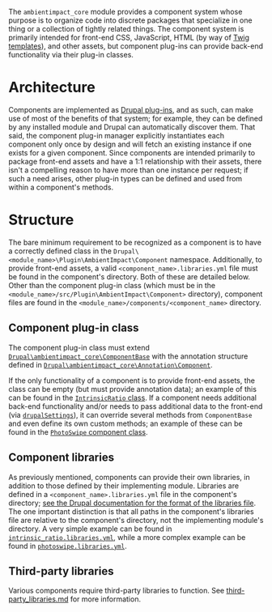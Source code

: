 The ```ambientimpact_core``` module provides a component system whose purpose is
to organize code into discrete packages that specialize in one thing or a
collection of tightly related things. The component system is primarily intended
for front-end CSS, JavaScript, HTML (by way of [Twig
templates](https://www.drupal.org/docs/8/theming/twig)), and other assets, but
component plug-ins can provide back-end functionality via their plug-in classes.

# Architecture

Components are implemented as [Drupal
plug-ins](https://www.drupal.org/docs/8/api/plugin-api), and as such, can make
use of most of the benefits of that system; for example, they can be defined by
any installed module and Drupal can automatically discover them. That said, the
component plug-in manager explicitly instantiates each component only once by
design and will fetch an existing instance if one exists for a given component.
Since components are intended primarily to package front-end assets and have a
1:1 relationship with their assets, there isn't a compelling reason to have more
than one instance per request; if such a need arises, other plug-in types can be
defined and used from within a component's methods.

# Structure

The bare minimum requirement to be recognized as a component is to have a
correctly defined class in the
```Drupal\<module_name>\Plugin\AmbientImpact\Component``` namespace.
Additionally, to provide front-end assets, a valid
```<component_name>.libraries.yml``` file must be found in the component's
directory. Both of these are detailed below. Other than the component plug-in
class (which must be in the
```<module_name>/src/Plugin\AmbientImpact\Component>``` directory), component
files are found in the ```<module_name>/components/<component_name>```
directory.

## Component plug-in class

The component plug-in class must extend
[```Drupal\ambientimpact_core\ComponentBase```](ambientimpact_core/src/ComponentBase.php)
with the annotation structure defined in
[```Drupal\ambientimpact_core\Annotation\Component```](ambientimpact_core/src/Annotation/Component.php).

If the only functionality of a component is to provide front-end assets, the
class can be empty (but must provide annotation data); an example of this can be
found in the [```IntrinsicRatio```
class](ambientimpact_media/src/Plugin/AmbientImpact/Component/IntrinsicRatio.php).
If a component needs additional back-end functionality and/or needs to pass
additional data to the front-end (via
[```drupalSettings```](https://www.drupal.org/docs/8/creating-custom-modules/adding-stylesheets-css-and-javascript-js-to-a-drupal-8-module#configurable)),
it can override several methods from ```ComponentBase``` and even define its own
custom methods; an example of these can be found in the [```PhotoSwipe```
component
class](ambientimpact_media/src/Plugin/AmbientImpact/Component/PhotoSwipe.php).

## Component libraries

As previously mentioned, components can provide their own libraries, in addition
to those defined by their implementing module. Libraries are defined in a
```<component_name>.libraries.yml``` file in the component's directory; [see the
Drupal documentation for the format of the libraries
file](https://www.drupal.org/docs/8/creating-custom-modules/adding-stylesheets-css-and-javascript-js-to-a-drupal-8-module).
The one important distinction is that all paths in the component's libraries
file are relative to the component's directory, not the implementing module's
directory. A very simple example can be found in
[```intrinsic_ratio.libraries.yml```](ambientimpact_media/components/intrinsic_ratio/intrinsic_ratio.libraries.yml),
while a more complex example can be found in
[```photoswipe.libraries.yml```](ambientimpact_media/components/photoswipe/photoswipe.libraries.yml).

## Third-party libraries

Various components require third-party libraries to function. See
[third-party_libraries.md](third-party_libraries.md) for more information.
